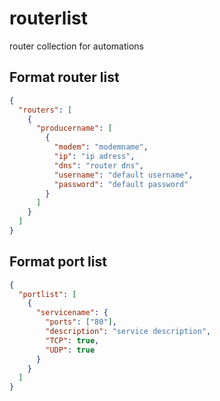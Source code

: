 # routerlist
router collection for automations

## Format router list

```json
{
  "routers": [
    {
      "producername": [
        {
          "modem": "modemname",
          "ip": "ip adress",
          "dns": "router dns",
          "username": "default username",
          "password": "default password"
        }
      ] 
    }
  ]
}
```

## Format port list

```json
{
  "portlist": [
    {
      "servicename": {
        "ports": ["80"],
        "description": "service description",
        "TCP": true,
        "UDP": true
      }
    }
  ]
}
```
